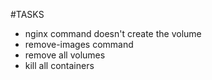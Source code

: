 #TASKS
- nginx command doesn't create the volume
- remove-images command 
- remove all volumes
- kill all containers

